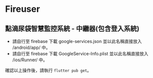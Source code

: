 # Fireuser

## 點滴尿袋智慧監控系統 - 中繼器(包含登入系統)

- 請自行至 firebase 下載 google-services.json 並以此名稱直接放入 /android/app/ 中。
- 請自行至 firebase 下載 GoogleService-Info.plist 並以此名稱直接放入 /ios/Runner/ 中。

確認以上操作後，請執行 `flutter pub get`。
